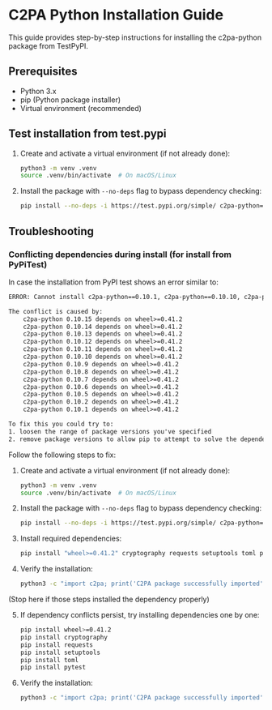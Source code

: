 # C2PA Python Installation Guide

This guide provides step-by-step instructions for installing the c2pa-python package from TestPyPI.

## Prerequisites

- Python 3.x
- pip (Python package installer)
- Virtual environment (recommended)

## Test installation from test.pypi

1. Create and activate a virtual environment (if not already done):

   ```bash
   python3 -m venv .venv
   source .venv/bin/activate  # On macOS/Linux
   ```

2. Install the package with `--no-deps` flag to bypass dependency checking:

   ```bash
   pip install --no-deps -i https://test.pypi.org/simple/ c2pa-python==0.10.15
   ```

## Troubleshooting

### Conflicting dependencies during install (for install from PyPiTest)

In case the installation from PyPI test shows an error similar to:

```txt
ERROR: Cannot install c2pa-python==0.10.1, c2pa-python==0.10.10, c2pa-python==0.10.11, c2pa-python==0.10.12, c2pa-python==0.10.13, c2pa-python==0.10.14, c2pa-python==0.10.15, c2pa-python==0.10.2, c2pa-python==0.10.5, c2pa-python==0.10.6, c2pa-python==0.10.7, c2pa-python==0.10.8 and c2pa-python==0.10.9 because these package versions have conflicting dependencies.

The conflict is caused by:
    c2pa-python 0.10.15 depends on wheel>=0.41.2
    c2pa-python 0.10.14 depends on wheel>=0.41.2
    c2pa-python 0.10.13 depends on wheel>=0.41.2
    c2pa-python 0.10.12 depends on wheel>=0.41.2
    c2pa-python 0.10.11 depends on wheel>=0.41.2
    c2pa-python 0.10.10 depends on wheel>=0.41.2
    c2pa-python 0.10.9 depends on wheel>=0.41.2
    c2pa-python 0.10.8 depends on wheel>=0.41.2
    c2pa-python 0.10.7 depends on wheel>=0.41.2
    c2pa-python 0.10.6 depends on wheel>=0.41.2
    c2pa-python 0.10.5 depends on wheel>=0.41.2
    c2pa-python 0.10.2 depends on wheel>=0.41.2
    c2pa-python 0.10.1 depends on wheel>=0.41.2

To fix this you could try to:
1. loosen the range of package versions you've specified
2. remove package versions to allow pip to attempt to solve the dependency conflict
```

Follow the following steps to fix:

1. Create and activate a virtual environment (if not already done):

   ```bash
   python3 -m venv .venv
   source .venv/bin/activate  # On macOS/Linux
   ```

2. Install the package with `--no-deps` flag to bypass dependency checking:

   ```bash
   pip install --no-deps -i https://test.pypi.org/simple/ c2pa-python==0.10.15
   ```

3. Install required dependencies:

   ```bash
   pip install "wheel>=0.41.2" cryptography requests setuptools toml pytest
   ```

4. Verify the installation:

   ```bash
   python3 -c "import c2pa; print('C2PA package successfully imported')"
   ```

(Stop here if those steps installed the dependency properly)

5. If dependency conflicts persist, try installing dependencies one by one:

   ```bash
   pip install wheel>=0.41.2
   pip install cryptography
   pip install requests
   pip install setuptools
   pip install toml
   pip install pytest
   ```

6. Verify the installation:

   ```bash
   python3 -c "import c2pa; print('C2PA package successfully imported')"
   ```
